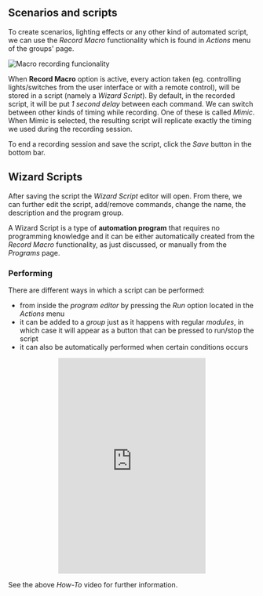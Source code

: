 ## Scenarios and scripts


To create scenarios, lighting effects or any other kind of automated script,
we can use the *Record Macro* functionality which is found in *Actions* menu
of the groups' page.

<div class="media-container">
    <img self="size-medium" title="Macro recording funcionality" src="images/docs/macro_record_01.jpg">
</div>

When **Record Macro** option is active, every action taken (eg. controlling lights/switches
from the user interface or with a remote control), will be stored in a script
(namely a *Wizard Script*).
By default, in the recorded script, it will be put *1 second delay* between each command.
We can switch between other kinds of timing while recording. One of these is called _Mimic_.
When Mimic is selected, the resulting script will replicate exactly the timing
we used during the recording session.

To end a recording session and save the script, click the *Save* button in the bottom bar.

## Wizard Scripts

After saving the script the *Wizard Script* editor will open.
From there, we can further edit the script, add/remove commands, change the name,
the description and the program group.

A Wizard Script is a type of **automation program** that requires no programming knowledge
and it can be either automatically created from the *Record Macro* functionality,
as just discussed, or manually from the *Programs* page.

### Performing

There are different ways in which a script can be performed:
- from inside the *program editor* by pressing the *Run* option located in the *Actions* menu
- it can be added to a *group* just as it happens with regular *modules*, in which
case it will appear as a button that can be pressed to run/stop the script
- it can also be automatically performed when certain conditions occurs

<div class="content-margin" align="center">
    <iframe self="size-medium" height="440" src="https://www.youtube.com/embed/zwqJ3YeqOTc?rel=0" frameborder="0" allowfullscreen></iframe>
</div>

See the above *How-To* video for further information.

<br/>
